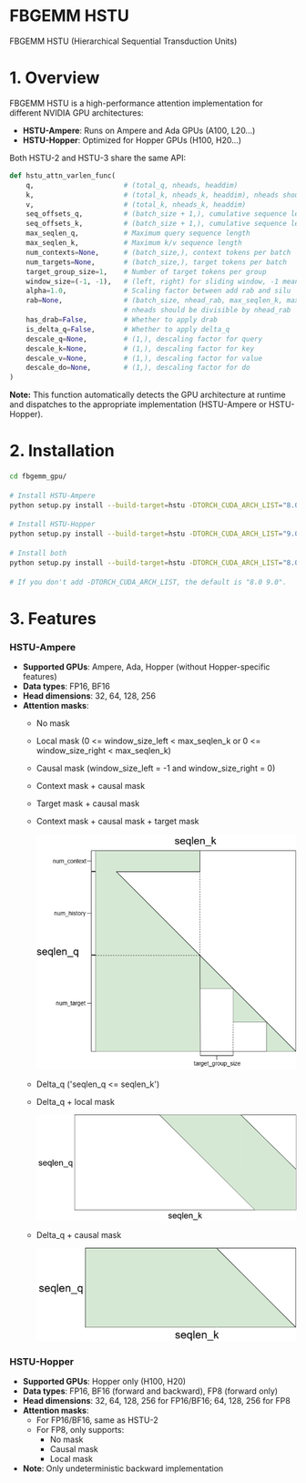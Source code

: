 # FBGEMM HSTU

FBGEMM HSTU (Hierarchical Sequential Transduction Units)

# **1. Overview**

FBGEMM HSTU is a high-performance attention implementation for different NVIDIA GPU architectures:
- **HSTU-Ampere**: Runs on Ampere and Ada GPUs (A100, L20...)
- **HSTU-Hopper**: Optimized for Hopper GPUs (H100, H20...)

Both HSTU-2 and HSTU-3 share the same API:

```python
def hstu_attn_varlen_func(
    q,                      # (total_q, nheads, headdim)
    k,                      # (total_k, nheads_k, headdim), nheads should be equal to nhead_k
    v,                      # (total_k, nheads_k, headdim)
    seq_offsets_q,          # (batch_size + 1,), cumulative sequence lengths for q
    seq_offsets_k,          # (batch_size + 1,), cumulative sequence lengths for k/v
    max_seqlen_q,           # Maximum query sequence length
    max_seqlen_k,           # Maximum k/v sequence length
    num_contexts=None,      # (batch_size,), context tokens per batch
    num_targets=None,       # (batch_size,), target tokens per batch
    target_group_size=1,    # Number of target tokens per group
    window_size=(-1, -1),   # (left, right) for sliding window, -1 means infinite window size
    alpha=1.0,              # Scaling factor between add rab and silu
    rab=None,               # (batch_size, nhead_rab, max_seqlen_k, max_seqlen_k), relative attention bias
                            # nheads should be divisible by nhead_rab
    has_drab=False,         # Whether to apply drab
    is_delta_q=False,       # Whether to apply delta_q
    descale_q=None,         # (1,), descaling factor for query
    descale_k=None,         # (1,), descaling factor for key
    descale_v=None,         # (1,), descaling factor for value
    descale_do=None,        # (1,), descaling factor for do
)
```

**Note:** This function automatically detects the GPU architecture at runtime and dispatches to the appropriate implementation (HSTU-Ampere or HSTU-Hopper).


# **2. Installation**

```bash
cd fbgemm_gpu/

# Install HSTU-Ampere
python setup.py install --build-target=hstu -DTORCH_CUDA_ARCH_LIST="8.0"

# Install HSTU-Hopper
python setup.py install --build-target=hstu -DTORCH_CUDA_ARCH_LIST="9.0"

# Install both
python setup.py install --build-target=hstu -DTORCH_CUDA_ARCH_LIST="8.0 9.0"

# If you don't add -DTORCH_CUDA_ARCH_LIST, the default is "8.0 9.0".
```

# **3. Features**

### HSTU-Ampere
- **Supported GPUs**: Ampere, Ada, Hopper (without Hopper-specific features)
- **Data types**: FP16, BF16
- **Head dimensions**: 32, 64, 128, 256
- **Attention masks**:
  * No mask
  * Local mask (0 <= window_size_left < max_seqlen_k or 0 <= window_size_right < max_seqlen_k)
  * Causal mask (window_size_left = -1 and window_size_right = 0)
  * Context mask + causal mask
  * Target mask + causal mask
  * Context mask + causal mask + target mask

    ![Context+causal+target mask](context_causal_target.png)
  * Delta_q ('seqlen_q <= seqlen_k')
  * Delta_q + local mask

    ![Delta_q+local mask](deltaq_local.png)
  * Delta_q + causal mask

    ![Delta_q+causal mask](deltaq_causal.png)

### HSTU-Hopper
- **Supported GPUs**: Hopper only (H100, H20)
- **Data types**: FP16, BF16 (forward and backward), FP8 (forward only)
- **Head dimensions**: 32, 64, 128, 256 for FP16/BF16; 64, 128, 256 for FP8
- **Attention masks**:
  * For FP16/BF16, same as HSTU-2
  * For FP8, only supports:
    + No mask
    + Causal mask
    + Local mask
- **Note**: Only undeterministic backward implementation
